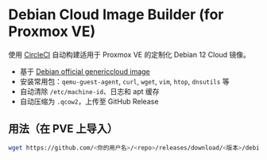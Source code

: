 # Debian Cloud Image Builder (for Proxmox VE)

使用 [CircleCI](https://circleci.com/) 自动构建适用于 Proxmox VE 的定制化 Debian 12 Cloud 镜像。

- 基于 [Debian official genericcloud image](https://cdimage.debian.org/images/cloud/)
- 安装常用包：`qemu-guest-agent`, `curl`, `wget`, `vim`, `htop`, `dnsutils` 等
- 自动清除 `/etc/machine-id`、日志和 apt 缓存
- 自动压缩为 `.qcow2`，上传至 GitHub Release

## 用法（在 PVE 上导入）

```bash
wget https://github.com/<你的用户名>/<repo>/releases/download/<版本>/debian-12-custom.qcow2
